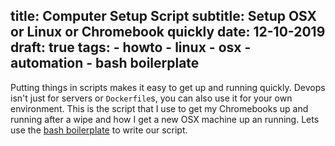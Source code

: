 title: Computer Setup Script
subtitle: Setup OSX or Linux or Chromebook quickly
date: 12-10-2019
draft: true
tags:
	- howto
	- linux
	- osx
	- automation
	- bash boilerplate
---

Putting things in scripts makes it easy to get up and running quickly.  Devops isn't just for servers or `Dockerfile`s, you can also use it for your own environment.  This is the script that I use to get my Chromebooks up and running after a wipe and how I get a new OSX machine up an running.  Lets use the [bash boilerplate](https://bash3boilerplate.sh/) to write our script.

